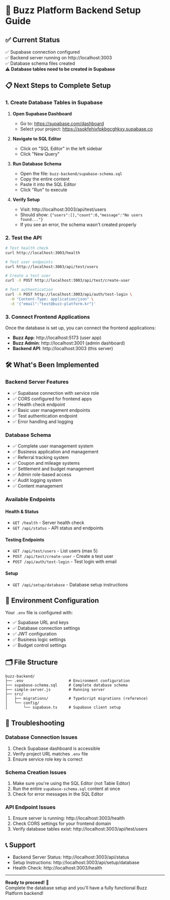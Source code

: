 # 🚀 Buzz Platform Backend Setup Guide

## ✅ Current Status

✅ Supabase connection configured  
✅ Backend server running on http://localhost:3003  
✅ Database schema files created  
⚠️  **Database tables need to be created in Supabase**

## 📋 Next Steps to Complete Setup

### 1. Create Database Tables in Supabase

1. **Open Supabase Dashboard**
   - Go to: https://supabase.com/dashboard
   - Select your project: https://ssokfehixfpkbgcghkxy.supabase.co

2. **Navigate to SQL Editor**
   - Click on "SQL Editor" in the left sidebar
   - Click "New Query"

3. **Run Database Schema**
   - Open the file: `buzz-backend/supabase-schema.sql`
   - Copy the entire content
   - Paste it into the SQL Editor
   - Click "Run" to execute

4. **Verify Setup**
   - Visit: http://localhost:3003/api/test/users
   - Should show: `{"users":[],"count":0,"message":"No users found..."}`
   - If you see an error, the schema wasn't created properly

### 2. Test the API

```bash
# Test health check
curl http://localhost:3003/health

# Test user endpoints
curl http://localhost:3003/api/test/users

# Create a test user
curl -X POST http://localhost:3003/api/test/create-user

# Test authentication
curl -X POST http://localhost:3003/api/auth/test-login \
  -H "Content-Type: application/json" \
  -d '{"email":"test@buzz-platform.kr"}'
```

### 3. Connect Frontend Applications

Once the database is set up, you can connect the frontend applications:

- **Buzz App**: http://localhost:5173 (user app)
- **Buzz Admin**: http://localhost:3001 (admin dashboard)
- **Backend API**: http://localhost:3003 (this server)

## 🛠 What's Been Implemented

### Backend Server Features
- ✅ Supabase connection with service role
- ✅ CORS configured for frontend apps
- ✅ Health check endpoint
- ✅ Basic user management endpoints
- ✅ Test authentication endpoint
- ✅ Error handling and logging

### Database Schema
- ✅ Complete user management system
- ✅ Business application and management
- ✅ Referral tracking system
- ✅ Coupon and mileage systems
- ✅ Settlement and budget management
- ✅ Admin role-based access
- ✅ Audit logging system
- ✅ Content management

### Available Endpoints

#### Health & Status
- `GET /health` - Server health check
- `GET /api/status` - API status and endpoints

#### Testing Endpoints
- `GET /api/test/users` - List users (max 5)
- `POST /api/test/create-user` - Create a test user
- `POST /api/auth/test-login` - Test login with email

#### Setup
- `GET /api/setup/database` - Database setup instructions

## 🔧 Environment Configuration

Your `.env` file is configured with:
- ✅ Supabase URL and keys
- ✅ Database connection settings
- ✅ JWT configuration
- ✅ Business logic settings
- ✅ Budget control settings

## 🗂 File Structure

```
buzz-backend/
├── .env                    # Environment configuration
├── supabase-schema.sql     # Complete database schema
├── simple-server.js        # Running server
├── src/
│   ├── migrations/         # TypeScript migrations (reference)
│   └── config/
│       └── supabase.ts     # Supabase client setup
```

## 🚨 Troubleshooting

### Database Connection Issues
1. Check Supabase dashboard is accessible
2. Verify project URL matches `.env` file
3. Ensure service role key is correct

### Schema Creation Issues
1. Make sure you're using the SQL Editor (not Table Editor)
2. Run the entire `supabase-schema.sql` content at once
3. Check for error messages in the SQL Editor

### API Endpoint Issues
1. Ensure server is running: http://localhost:3003/health
2. Check CORS settings for your frontend domain
3. Verify database tables exist: http://localhost:3003/api/test/users

## 📞 Support

- Backend Server Status: http://localhost:3003/api/status
- Setup Instructions: http://localhost:3003/api/setup/database
- Health Check: http://localhost:3003/health

---

**Ready to proceed!** 🎉  
Complete the database setup and you'll have a fully functional Buzz Platform backend!